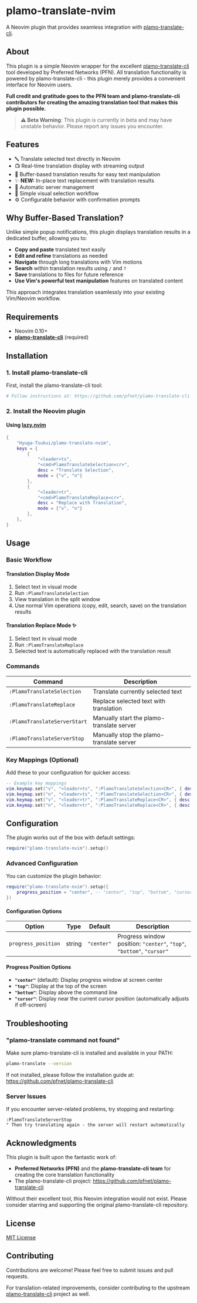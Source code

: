 # plamo-translate-nvim

A Neovim plugin that provides seamless integration with [plamo-translate-cli](https://github.com/pfnet/plamo-translate-cli).

## About

This plugin is a simple Neovim wrapper for the excellent [plamo-translate-cli](https://github.com/pfnet/plamo-translate-cli) tool developed by Preferred Networks (PFN). All translation functionality is powered by plamo-translate-cli - this plugin merely provides a convenient interface for Neovim users.

**Full credit and gratitude goes to the PFN team and plamo-translate-cli contributors for creating the amazing translation tool that makes this plugin possible.**

> **⚠️ Beta Warning**: This plugin is currently in beta and may have unstable behavior. Please report any issues you encounter.

## Features

- 🔤 Translate selected text directly in Neovim
- 📺 Real-time translation display with streaming output
- 📝 Buffer-based translation results for easy text manipulation
- ✨ **NEW:** In-place text replacement with translation results
- 🔄 Automatic server management
- 🎯 Simple visual selection workflow
- ⚙️ Configurable behavior with confirmation prompts

## Why Buffer-Based Translation?

Unlike simple popup notifications, this plugin displays translation results in a dedicated buffer, allowing you to:

- **Copy and paste** translated text easily
- **Edit and refine** translations as needed
- **Navigate** through long translations with Vim motions
- **Search** within translation results using `/` and `?`
- **Save** translations to files for future reference
- **Use Vim's powerful text manipulation** features on translated content

This approach integrates translation seamlessly into your existing Vim/Neovim workflow.

## Requirements

- Neovim 0.10+
- **[plamo-translate-cli](https://github.com/pfnet/plamo-translate-cli)** (required)

## Installation

### 1. Install plamo-translate-cli

First, install the plamo-translate-cli tool:

```bash
# Follow instructions at: https://github.com/pfnet/plamo-translate-cli
```

### 2. Install the Neovim plugin

#### Using [lazy.nvim](https://github.com/folke/lazy.nvim)

```lua
{
    "Hyuga-Tsukui/plamo-translate-nvim",
    keys = {
        {
            "<leader>ts",
            "<cmd>PlamoTranslateSelection<cr>",
            desc = "Translate Selection",
            mode = {"v", "n"}
        },
        {
            "<leader>tr",
            "<cmd>PlamoTranslateReplace<cr>",
            desc = "Replace with Translation",
            mode = {"v", "n"}
        },
    },
}
```

## Usage

### Basic Workflow

#### Translation Display Mode

1. Select text in visual mode
2. Run `:PlamoTranslateSelection`
3. View translation in the split window
4. Use normal Vim operations (copy, edit, search, save) on the translation results

#### Translation Replace Mode ✨

1. Select text in visual mode
2. Run `:PlamoTranslateReplace`
3. Selected text is automatically replaced with the translation result

### Commands

| Command                      | Description                               |
| ---------------------------- | ----------------------------------------- |
| `:PlamoTranslateSelection`   | Translate currently selected text         |
| `:PlamoTranslateReplace`     | Replace selected text with translation    |
| `:PlamoTranslateServerStart` | Manually start the plamo-translate server |
| `:PlamoTranslateServerStop`  | Manually stop the plamo-translate server  |

### Key Mappings (Optional)

Add these to your configuration for quicker access:

```lua
-- Example key mappings
vim.keymap.set("v", "<leader>ts", ":PlamoTranslateSelection<CR>", { desc = "Translate selection" })
vim.keymap.set("n", "<leader>ts", ":PlamoTranslateSelection<CR>", { desc = "Translate selection" })
vim.keymap.set("v", "<leader>tr", ":PlamoTranslateReplace<CR>", { desc = "Replace with translation" })
vim.keymap.set("n", "<leader>tr", ":PlamoTranslateReplace<CR>", { desc = "Replace with translation" })
```

## Configuration

The plugin works out of the box with default settings:

```lua
require("plamo-translate-nvim").setup()
```

### Advanced Configuration

You can customize the plugin behavior:

```lua
require("plamo-translate-nvim").setup({
    progress_position = "center", -- "center", "top", "bottom", "cursor" - progress window position
})
```

#### Configuration Options

| Option              | Type   | Default    | Description                                                           |
| ------------------- | ------ | ---------- | --------------------------------------------------------------------- |
| `progress_position` | string | `"center"` | Progress window position: `"center"`, `"top"`, `"bottom"`, `"cursor"` |

#### Progress Position Options

- **`"center"`** (default): Display progress window at screen center
- **`"top"`**: Display at the top of the screen
- **`"bottom"`**: Display above the command line
- **`"cursor"`**: Display near the current cursor position (automatically adjusts if off-screen)

## Troubleshooting

### "plamo-translate command not found"

Make sure plamo-translate-cli is installed and available in your PATH:

```bash
plamo-translate --version
```

If not installed, please follow the installation guide at: https://github.com/pfnet/plamo-translate-cli

### Server Issues

If you encounter server-related problems, try stopping and restarting:

```vim
:PlamoTranslateServerStop
" Then try translating again - the server will restart automatically
```

## Acknowledgments

This plugin is built upon the fantastic work of:

- **Preferred Networks (PFN)** and the **plamo-translate-cli team** for creating the core translation functionality
- The plamo-translate-cli project: https://github.com/pfnet/plamo-translate-cli

Without their excellent tool, this Neovim integration would not exist. Please consider starring and supporting the original plamo-translate-cli repository.

## License

[MIT License](LICENSE)

## Contributing

Contributions are welcome! Please feel free to submit issues and pull requests.

For translation-related improvements, consider contributing to the upstream [plamo-translate-cli](https://github.com/pfnet/plamo-translate-cli) project as well.
